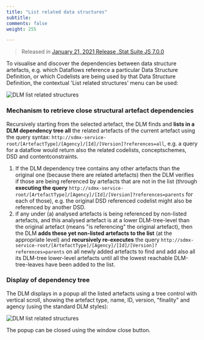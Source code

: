 ```yaml
---
title: "List related data structures"
subtitle: 
comments: false
weight: 255

---
```


> Released in [January 21, 2021 Release .Stat Suite JS 7.0.0](https://sis-cc.gitlab.io/dotstatsuite-documentation/changelog/#january-21-2021)

To visualise and discover the dependencies between data structure artefacts, e.g. which Dataflows reference a particular Data Structure Definition, or which Codelists are being used by that Data Structure Definition, the contextual 'List related structures' menu can be used:

![DLM list related structures](/dotstatsuite-documentation/images/dlm-list-related-structures.png)  

### Mechanism to retrieve close structural artefact dependencies
Recursively starting from the selected artefact, the DLM finds and **lists in a DLM dependency tree all** the related artefacts of the current artefact using the query syntax: `http://sdmx-service-root/[ArtefactType]/[Agency]/[Id]/[Version]?references=all`, e.g. a query for a dataflow would return also the related codelists, conceptschemes, DSD and contentconstraints.  
  1) If the DLM dependency tree contains any other artefacts than the original one (because there are related artefacts) then the DLM verifies if those are being referenced by artefacts that are not in the list (through **executing the query** `http://sdmx-service-root/[ArtefactType]/[Agency]/[Id]/[Version]?references=parents` for each of those), e.g. the original DSD referenced codelist might also be referenced by another DSD.  
  2) if any under (a) analysed artefacts is being referenced by non-listed artefacts, and this analysed artefact is at a lower DLM-tree-level than the original artefact (means "is referencing" the original artefact), then the DLM **adds these yet non-listed artefacts to the list** (at the appropriate level) and **recursively re-executes** the query `http://sdmx-service-root/[ArtefactType]/[Agency]/[Id]/[Version]?references=parents` on all newly added artefacts to find and add also all its DLM-tree lower-level artefacts until all the lowest reachable DLM-tree-leaves have been added to the list.  

### Display of dependency tree
The DLM displays in a popup all the listed artefacts using a tree control with vertical scroll, showing the artefact type, name, ID, version, "finality" and agency (using the standard DLM styles):

![DLM list related structures](/dotstatsuite-documentation/images/dlm-list-related-structures-tree-example.png)  

The popup can be closed using the window close button.
